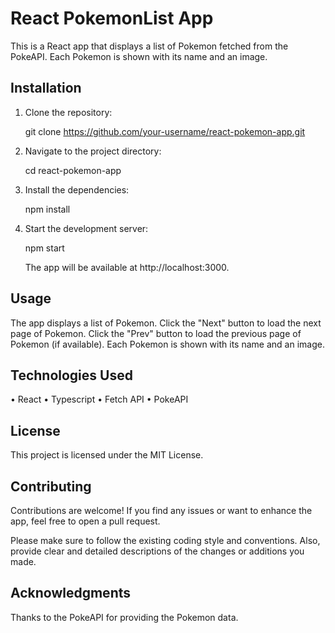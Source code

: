 # React PokemonList App

This is a React app that displays a list of Pokemon fetched from the PokeAPI. Each Pokemon is shown with its name and an image.

## Installation

1. Clone the repository:

   git clone https://github.com/your-username/react-pokemon-app.git

2. Navigate to the project directory:

   cd react-pokemon-app

3. Install the dependencies:

   npm install

4. Start the development server:

   npm start

   The app will be available at http://localhost:3000.

## Usage

The app displays a list of Pokemon.
Click the "Next" button to load the next page of Pokemon.
Click the "Prev" button to load the previous page of Pokemon (if available).
Each Pokemon is shown with its name and an image.

## Technologies Used

• React
• Typescript
• Fetch API
• PokeAPI

## License

This project is licensed under the MIT License.

## Contributing

Contributions are welcome! If you find any issues or want to enhance the app, feel free to open a pull request.

Please make sure to follow the existing coding style and conventions. Also, provide clear and detailed descriptions of the changes or additions you made.

## Acknowledgments

Thanks to the PokeAPI for providing the Pokemon data.
